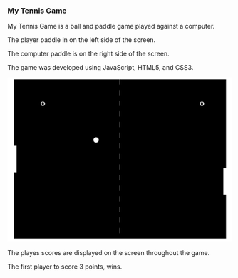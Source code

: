 ### My Tennis Game

My Tennis Game is a ball and paddle game played against a computer.

The player paddle in on the left side of the screen.

The computer paddle is on the right side of the screen.

The game was developed using JavaScript, HTML5, and CSS3.

<img src="https://github.com/DAltier/Tennis_Game/blob/main/screenshot.png" width="800">

The playes scores are displayed on the screen throughout the game.

The first player to score 3 points, wins.